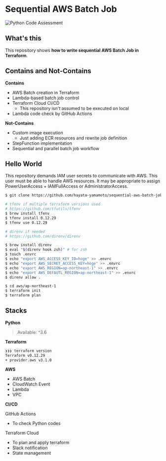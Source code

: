 # Sequential AWS Batch Job

![Python Code Assessment](https://github.com/hayata-yamamoto/sequential-aws-batch-job/workflows/Python%20Code%20Assessment/badge.svg?branch=master&event=push)

## What's this

This repository shows **how to write sequential AWS Batch Job in Terraform**.

## Contains and Not-Contains

**Contains**

- AWS Batch creation in Terraform
- Lambda-based batch job control
- Terraform Cloud CI/CD
  - This repository isn't assumed to be executed on local
- Lambda code check by GitHub Actions

**Not-Contains**

- Custom image execution
  - Just adding ECR resources and rewrite job definition
- StepFunction implementation
- Sequential and parallel batch job workflow

## Hello World

This repository demands IAM user secrets to communicate with AWS. This user must be able to handle AWS resources. It may be appropriate to assign PowerUserAccess + IAMFullAccess or AdministratorAccess.

```bash
$ git clone https://github.com/hayata-yamamoto/sequential-aws-batch-job.git

# tfenv if multiple terraform versions used
# https://github.com/tfutils/tfenv
$ brew install tfenv
$ tfenv install 0.12.29
$ tfenv use 0.12.29

# direnv if needed
# https://github.com/direnv/direnv

$ brew install direnv
$ eval "$(direnv hook zsh)" # for zsh
$ touch .envrc
$ echo "export AWS_ACCESS_KEY_ID=hoge" >> .envrc
$ echo "export AWS_SECRET_ACCESS_KEY=hoge" >> .envrc
$ echo "export AWS_REGION=ap-northeast-1" >> .envrc
$ echo "export AWS_DEFAUTL_REGION=ap-northeast-1" >> .envrc
$ direnv allow .

$ cd aws/ap-northeast-1
$ terraform init
$ terraform plan
```

## Stacks

**Python**

> Available: ^3.6

**Terraform**

```bash
❯❯❯ terraform version
Terraform v0.12.29
+ provider.aws v3.1.0
```

**AWS**

- AWS Batch
- CloudWatch Event
- Lambda
- VPC

**CI/CD**

GitHub Actions

- To check Python codes

Terraform Cloud

- To plan and apply terraform
- Slack notification
- State management
